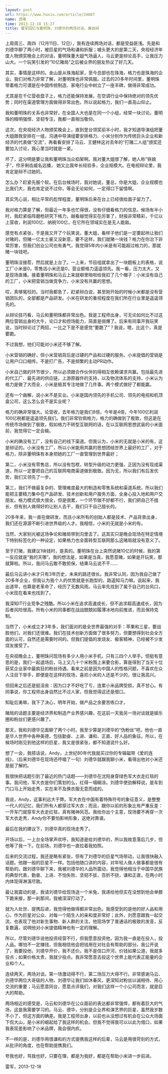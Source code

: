 ```yaml
---
layout: post
url: https://www.huxiu.com/article/24887
name: 虎嗅
time: 2013-12-18 15:27
title: 雷军回忆与董明珠、刘德华的两场对话，兼自辩
---
```

上周周三、周四（12月11日、12日），我有连续两场对话，都是受益匪浅。先是和刘德华聊了两小时，被巨星的气场和谦和折服；噱头更大的是第二天，央视经济年度人物颁奖晚会上的对话，董明珠董大姐气场逼人，马云更是辩论高手，让我压力山大。一个玩笑引发的“10亿赌局”之后被业界的朋友热议了好几天。

其实，事情是这样的。金山是从珠海起家，至今总部也在珠海，格力也是珠海的企业。我们对格力非常了解，对董明珠也非常佩服。过去的20多年时间里，董明珠带着格力可谓是在中国传统制造、家电行业中树立了一座丰碑，做得非常成功。

尤其是在千亿营收盘子上，格力还能保持发展，在空调行业中保持绝对的领先优势；同时在渠道管理方面做得非常出色，所以说起格力，我们一直高山仰止。

我和董明珠的关系也非常好，在全国人大也是在同一个小组，经常一块讨论。董明珠的精明强悍、坚韧专注，我都一直相当敬仰。

这次，在央视经济人物颁奖晚会上，直到登台领奖前半小时，我才知道导演组把董大姐跟我安排在一组，沟通中导演组要安排格力、小米分别作为传统巨头企业和新经济的代表做“交流”，再看看安排了马云、王健林这对去年的“打赌二人组”颁奖还要加入讨论，我心里当时就是一紧。

坏了，这分明是要让我和董明珠当众掐架啊。我对董大姐很了解，她人称“铁娘子”，伶牙俐齿威名远播， 她又比我年长经验多，企业规模大。在电视辩论里，我肯定是辩不过她的。

怎么办？赶紧先服个软。在后台候场时，我对她说，董总，你是大姐，企业规模也比我们大，我也肯定说不过你，等会无论如何，一定得口下留情啊。

其实凭心说，相比平常的彪悍程度，董明珠后来在台上已经很给面子留力了。

我对格力算是了解，但最近一年多也忙得很，没有仔细看格力的信息。候场有半小时，我赶紧临阵磨枪研究下格力，越看越觉得实在厉害了，财报非常精彩，千亿以上营收，利润100亿、纳税100亿，在它所在领域实在是无人能敌。

感觉有点紧张，于是我又开了个玩笑说，董大姐，看样子他们是一定要起哄让我们对赌的，但赌一亿太土豪又没新意，要不这样，我们就赌一块钱？格力在你治下非常厉害，但我们创业公司也有勇气，我觉得5年内小米是有可能超过格力的，那就赌一块钱吧。

董明珠没接茬，然后就是上台了。一上来，节目组就拿出了一块题板上的表格，说工厂小米是0，零售店小米还是0，营业额格力遥遥领先。我一看，压力太大，又是现场直播。接着董明珠和马云上来就噼里啪啦给我扣了几个帽子：小米没有自己的工厂，小米把营销当做竞争力，小米没有共赢的思想。

哎，真够冤枉的。当时我都急了，赶紧辩白说，甚至刚开始的时候小米都是没有营销团队的，全部都是产品研发。小米在研发的重视程度在我们所在行业里是遥遥领先的。

从辩论技巧看，马云和董明珠都非常出色。我是工程师出身，可无论如何比不过这两位营销出身的大牛，论口才和控场能力，简直是弱爆了。后来有同事开我玩笑说，当时辩论过了两招，一比之下是不是感觉“要跪了”？我说，嗯，比这个，真是要跪。

不过我想，他们可能对小米还不够了解。

小米营销的确好，但小米营销背后是过硬的产品和过硬的服务。小米提倡的营销是让用户口口相传。不是打广告，不是频繁的主动PR动作。

小米自己做的环节很少，所以必须跟合作伙伴的得相互依赖谋求共赢。包括最先进的代工厂、最先进的供应链，上游原器件的支持，以及物流体系的支持，小米认为格力是做了大而全，小米是极其专注地做了几件事。两个模式做好了都能赢。

还有一个曲解，说小米不是实业。小米是国内领先的手机公司、领先的电视和机顶盒公司，这么怎么会不是实业呢？

格力的确非常强大。论营收，去年格力是我们8倍，今年是4倍，今年100亿利润 100亿税都是遥遥领先我们。我们非常钦佩格力，格力的确做到了极致，但这是在传统市场做到了极致，假如格力不转型互联网的话，在以互联网思想武装的小米面前，我觉得它一定会输。

小米的确没有工厂，没有自己的线下渠道。但我认为，小米的无就是小米的有，这是辩证的。小米没有工厂，所以小米能用共赢的思想团结世界上最好的工厂，对于格力，除非董明珠有本身把她的工厂一直管理到世界最好；

第二，小米没有零售店，所以没有包袱，转型升级的动力更强，正因为没有现成渠道，所以一定要把自己的互联网电商渠道做到极致。因为无，所以我们有后发优势，我们又领先了一步。

第三，我们不做最复杂的、管理难度最大的制造和零售系统和渠道系统，所以我们能把主要精力集中在产品研发、技术创新和用户服务方面，全身心投入地和用户交朋友。格力模式很大很全，但是很累，一个环节做不好都不行，我们把自己不擅长、但有别人做得好的让别人去干，我们只干自己擅长的。

20多年来，我一直在做研发，而且小米所有的创始人都是技术、产品背景出身，我们还在源源不断引进世界级的人才。我相信，小米的无就是小米的有。

当然，大家别光被这场争论和赌局带到沟里去了。这其实只是晚会现场在特定情境下特别标签化的一种设定，如果格力也全面转型互联网那么这赌局就没有意义了。

至于打赌，我建议1块钱时，是真的。董明珠在台上突然说赌10亿的时候，我的第一反应就是“我的天哪”。我的想法是，如果是当真，我愿意赌，如果是开玩笑，那就算啦。所以，我问马云敢不敢担保，结果马云说不干……

最后马云讲小米才只有3年历史，未来的路还很长。我非常认同，因为我自己做了20多年企业，但我认为我个人的优势就是长跑型的，路遥知马力嘛。说起来，我出道早，也算是老革命了，经历了无数风雨。马云率先找到了属于自己的台风口，小米现在看来也找到了。

我深知IT行业竞争之残酷。所以小米在追求高速成长，但不追求超高速成长，因为后者风险很高。所有小米的同事都在战战兢兢如履薄冰地向前推进，而且保持克制。

当然了，小米成立才3年多，我们面对的是全世界最强的对手：苹果和三星，要战胜他们，对我们还很难。我们在技术创新方面做了很多努力，但要想得到社会全方面的认可，自然还是需要时间的。但我们提倡的发烧友、极客精神，已经被不少发烧友接受了。

在央视晚会上，董明珠问现场有多少人用小米手机，只有三四个人举手。但挺有意思的是，我们一起退场后，马上又几十个米粉围上来要合影，算是得到了当天十位获奖企业家中最疯狂的粉丝待遇。看来之前是因为中国人的性格问题，不喜欢在众人注目下举手，即便是在这样的现场，喜欢小米的人还是不少的，很让我高兴。

但回来之后还是挺沮丧：因为口才不好吃了亏，连累小米品牌受损，真不甘心。有同事说，你工程师出身自然比不过人家，但我觉得这还是借口。

知耻后勇嘛，我下了决心，明年开始，做产品之余要苦练口才。

赌局的话题主要是经济界和制造产业界感兴趣，在这前一天我另一场对谈就是娱乐圈和粉丝们更感兴趣了。

那天，我和刘德华见面聊了两个小时。我至少算是刘德华的“伪粉丝”吧，他也一直是华人世界中各种美德，包括勤奋、上进、谦和、正直、好人品的象征。所以，在候场时刚见到他这样的巨星，我又是很紧张，都不知道说什么好。

想了一会，我搭话说，Andy，上世纪80年代我就买过你的专辑磁带《爱的连线》，（后来刘德华在现场还哼唱了一句）刘德华就跟我聊小米，看得出他对小米还是挺了解的。

我很快把话题引到了最近的热门话题——刘德华在沈阳身穿绿色军大衣走红毯的事。我问他，军大衣是你们策划的么，红得一塌糊涂。刘德华使劲解释说，是车到门口马上开始走秀，实在来不及换衣服无意而成的。

我说，Andy，这事利远大于弊。军大衣在中国有着特殊符号的象征意义，是整整一代人的记忆，我们所有人都穿过军大衣；而且，跟你以前的形象比有严重反差：一开车门就穿军大衣走红毯，真有赌神风范。我给你出个主意，现场要不再穿一次军大衣走秀，Andy你不要怕影响形象，这绝对靠谱。

最后在我的建议下，刘德华真的现场走秀了。

开场以后，一上台全场掌声欢呼，我知道是给刘德华的，所以我故意落后几步，但他等了我一下。在前场，刘德华也一直拉着我拍照。

后来的交流过程，我还是略有紧张，但有了刘德华的巨星气场带动，让我很快融入话题。他跟一般的巨星不一样。包括他随口讲的内容，对年轻人做人做事都是很有帮助的。跟刘德华聊下来，我被刘德华的人品所震动，我觉得他相当于中国华民族的典型代表，勤奋、上进、不怕失败、坚韧不拔，百折不挠，谦和正直，在两小时内体现得淋漓尽致。

最让我震动的是，我请刘德华给现场送一个米兔，我递给他但实在没想到他会单膝下跪来接，那一刹那间，我被深深打动了。

就为人处世、提携后进，我觉得他做得都非常出色。我感受到的是他的好人品和用心，作为巨星对公众、对每一个陌生人的亲和度非常好；此外，刘愿意跟我一起交流，也表现了他对新生事物、新人群的关注，他现场学了普通话的极致的发音，反复数遍，说明他对小米提倡精神也有一定的理解。

所以，尽管刘德华说他投资经营不行，但我愿意投资他，因为我一直是在投人，投人品。哪怕不一定赚钱，但我相信他会把钱用在对社会有帮助的部分。我公开说了，我要投他，刘德华开价，我不还价。我不是信口开河，价钱如果公道，我就多投点；如果价格太贵，我就少投点。我非常愿意去投这个世界上能代表正能量的企业和个人。

连续两天，两场对谈。第一场激动得不行，第二场压力大得不行。非常感谢马云、刘德华两位大哥级的人物，刘德华让我们如沐春风，更深知对粉丝以诚相待、用心交流的重要；马云愿意同台，愿意点评我们，对我们这样一个小公司而言，就是巨大的帮助。

两场相近的感受是，马云和刘德华在公众面前的表达都非常强悍，都有着巨大的气场，这是我需要学习的。马云、德华，分别是企业界和演艺界的巨星，虽然我岁数不小了，但这方面的确差。我是工程师出身，以前也从没想过有机会在公众大场面下侃大山，是小米的崛起给了我这样的机会。但我不觉得我可以以此为借口，如果我表现差影响了小米品牌，我会很内疚。

不一样的是，刘德华用很谦和的方式提携我这样的后辈，马云是用很苛刻的方式，从批评的角度，也在帮助提携我们。

夸我也好，骂我也好，只要在理，都是为我好，都是在帮助小米进一步前进。

雷军，2013-12-18

